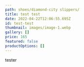 ```yaml
---
path: shoes/diamond-city slippers/
title: test test
date: 2022-04-22T12:06:55.695Z
id: test-test
thumbnail: images/image-1.webp
gallery: []
price: 165
featured: false
productOptions: []
---
```

tester
